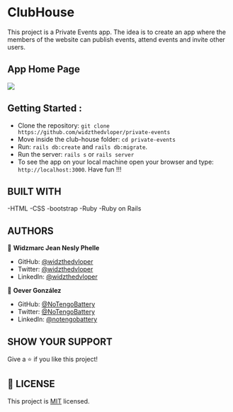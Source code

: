 # ClubHouse
This project is a Private Events app. The idea is to create an app where the members of the website can publish events, attend events and invite other users.

## App Home Page
![](app/assets/images/screenshot.png)

## Getting Started :
- Clone the repository: `git clone https://github.com/widzthedvloper/private-events`
- Move inside the club-house folder: `cd private-events`
- Run: `rails db:create` and `rails db:migrate`.
- Run the server: `rails s` or `rails server`
- To see the app on your local machine open your browser and type: `http://localhost:3000`. Have fun !!!

## BUILT WITH
  -HTML
  -CSS
  -bootstrap
  -Ruby
  -Ruby on Rails

##  AUTHORS

👤 **Widzmarc Jean Nesly Phelle**

- GitHub: [@widzthedvloper](https://github.com/widzthedvloper)
- Twitter: [@widzthedvloper](https://twitter.com/widzthedvloper)
- LinkedIn: [@widzthedvloper](https://www.linkedin.com/in/widzmarc-jean-nesly-phelle-252a26129/)

👤 **Oever González**

- GitHub: [@NoTengoBattery](https://github.com/NoTengoBattery)
- Twitter: [@NoTengoBattery](https://twitter.com/NoTengoBattery)
- LinkedIn: [@notengobattery](https://www.linkedin.com/in/notengobattery/)

## SHOW YOUR SUPPORT
Give a :star: if you like this project!

## 📝 LICENSE
This project is [MIT](/LICENSE) licensed.
